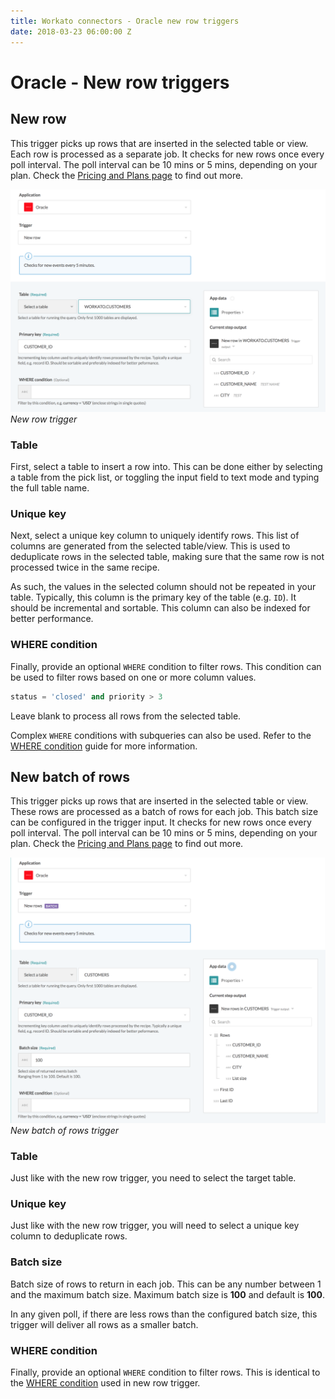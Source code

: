 ```yaml
---
title: Workato connectors - Oracle new row triggers
date: 2018-03-23 06:00:00 Z
---
```


# Oracle - New row triggers

## New row
This trigger picks up rows that are inserted in the selected table or view. Each row is processed as a separate job. It checks for new rows once every poll interval. The poll interval can be 10 mins or 5 mins, depending on your plan. Check the [Pricing and Plans page](https://www.workato.com/pricing?audience=general) to find out more.

![New row trigger](/assets/images/oracle/new-row-trigger.png)
*New row trigger*

### Table
First, select a table to insert a row into. This can be done either by selecting a table from the pick list, or toggling the input field to text mode and typing the full table name.

### Unique key
Next, select a unique key column to uniquely identify rows. This list of columns are generated from the selected table/view. This is used to deduplicate rows in the selected table, making sure that the same row is not processed twice in the same recipe.

As such, the values in the selected column should not be repeated in your table. Typically, this column is the primary key of the table (e.g. `ID`). It should be incremental and sortable. This column can also be indexed for better performance.

### WHERE condition
Finally, provide an optional `WHERE` condition to filter rows. This condition can be used to filter rows based on one or more column values.

```sql
status = 'closed' and priority > 3
```

Leave blank to process all rows from the selected table.

Complex `WHERE` conditions with subqueries can also be used. Refer to the [WHERE condition](/connectors/oracle.md#where-condition) guide for more information.

## New batch of rows
This trigger picks up rows that are inserted in the selected table or view. These rows are processed as a batch of rows for each job. This batch size can be configured in the trigger input. It checks for new rows once every poll interval. The poll interval can be 10 mins or 5 mins, depending on your plan. Check the [Pricing and Plans page](https://www.workato.com/pricing?audience=general) to find out more.

![New batch of rows trigger](/assets/images/oracle/new-batch-of-rows-trigger.png)
*New batch of rows trigger*

### Table
Just like with the new row trigger, you need to select the target table.

### Unique key
Just like with the new row trigger, you will need to select a unique key column to deduplicate rows.

### Batch size
Batch size of rows to return in each job. This can be any number between 1 and the maximum batch size. Maximum batch size is **100** and default is **100**.

In any given poll, if there are less rows than the configured batch size, this trigger will deliver all rows as a smaller batch.

### WHERE condition
Finally, provide an optional `WHERE` condition to filter rows. This is identical to the [WHERE condition](#where-condition) used in new row trigger.
